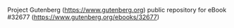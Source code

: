 Project Gutenberg (https://www.gutenberg.org) public repository for eBook #32677 (https://www.gutenberg.org/ebooks/32677)
